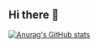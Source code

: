 ## Hi there 👋

[![Anurag's GitHub stats](https://github-readme-stats.vercel.app/api?username=JuanDGarridoR&show_icons=true)](https://github.com/JuanDGarridoR/github-readme-stats&show_icons=true)

<!--
**JuanDGarridoR/JuanDGarridoR** is a ✨ _special_ ✨ repository because its `README.md` (this file) appears on your GitHub profile.

Here are some ideas to get you started:

- 🔭 I’m currently working on ...
- 🌱 I’m currently learning ...
- 👯 I’m looking to collaborate on ...
- 🤔 I’m looking for help with ...
- 💬 Ask me about ...
- 📫 How to reach me: ...
- 😄 Pronouns: ...
- ⚡ Fun fact: ...
-->

